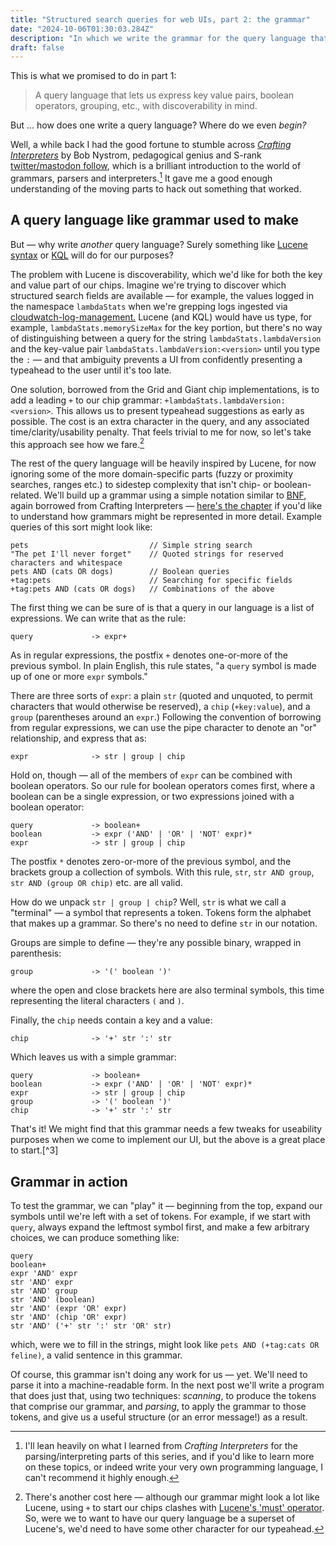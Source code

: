 ```yaml
---
title: "Structured search queries for web UIs, part 2: the grammar"
date: "2024-10-06T01:30:03.284Z"
description: "In which we write the grammar for the query language that will power our fancy UI"
draft: false
---
```


This is what we promised to do in part 1:

> A query language that lets us express key value pairs, boolean operators, grouping, etc., with discoverability in mind.

But ... how does one write a query language? Where do we even _begin?_

Well, a while back I had the good fortune to stumble across _[Crafting Interpreters](https://craftinginterpreters.com/)_ by Bob Nystrom, pedagogical genius and S-rank [twitter/mastodon follow](https://x.com/munificentbob?lang=en), which is a brilliant introduction to the world of grammars, parsers and interpreters.[^1] It gave me a good enough understanding of the moving parts to hack out something that worked.

## A query language like grammar used to make

But — why write _another_ query language? Surely something like [Lucene syntax](https://lucene.apache.org/core/2_9_4/queryparsersyntax.html) or [KQL](https://www.elastic.co/guide/en/kibana/current/kuery-query.html) will do for our purposes?

The problem with Lucene is discoverability, which we'd like for both the key and value part of our chips. Imagine we're trying to discover which structured search fields are available — for example, the values logged in the namespace `lambdaStats` when we're grepping logs ingested via [cloudwatch-log-management.](https://github.com/guardian/cloudwatch-logs-management) Lucene (and KQL) would have us type, for example, `lambdaStats.memorySizeMax` for the key portion, but there's no way of distinguishing between a query for the string `lambdaStats.lambdaVersion` and the key-value pair `lambdaStats.lambdaVersion:<version>` until you type the `:` — and that ambiguity prevents a UI from confidently presenting a typeahead to the user until it's too late.

One solution, borrowed from the Grid and Giant chip implementations, is to add a leading `+` to our chip grammar: `+lambdaStats.lambdaVersion:<version>`. This allows us to present typeahead suggestions as early as possible. The cost is an extra character in the query, and any associated time/clarity/usability penalty. That feels trivial to me for now, so let's take this approach see how we fare.[^2]

The rest of the query language will be heavily inspired by Lucene, for now ignoring some of the more domain-specific parts (fuzzy or proximity searches, ranges etc.) to sidestep complexity that isn't chip- or boolean- related. We'll build up a grammar using a simple notation similar to [BNF](https://en.wikipedia.org/wiki/Backus%E2%80%93Naur_form), again borrowed from Crafting Interpreters — [here's the chapter](https://craftinginterpreters.com/representing-code.html) if you'd like to understand how grammars might be represented in more detail. Example queries of this sort might look like:

```
pets                           // Simple string search
"The pet I'll never forget"    // Quoted strings for reserved characters and whitespace
pets AND (cats OR dogs)        // Boolean queries
+tag:pets                      // Searching for specific fields
+tag:pets AND (cats OR dogs)   // Combinations of the above
```

The first thing we can be sure of is that a query in our language is a list of expressions. We can write that as the rule:

```
query             -> expr+
```

As in regular expressions, the postfix `+` denotes one-or-more of the previous symbol. In plain English, this rule states, "a `query` symbol is made up of one or more `expr` symbols."

There are three sorts of `expr`: a plain `str` (quoted and unquoted, to permit characters that would otherwise be reserved), a `chip` (`+key:value`), and a `group` (parentheses around an `expr`.) Following the convention of borrowing from regular expressions, we can use the pipe character to denote an "or" relationship, and express that as:

```
expr              -> str | group | chip
```

Hold on, though — all of the members of `expr` can be combined with boolean operators. So our rule for boolean operators comes first, where a boolean can be a single expression, or two expressions joined with a boolean operator:

```
query             -> boolean+
boolean           -> expr ('AND' | 'OR' | 'NOT' expr)*
expr              -> str | group | chip
```

The postfix `*` denotes zero-or-more of the previous symbol, and the brackets group a collection of symbols. With this rule, `str`, `str AND group`, `str AND (group OR chip)` etc. are all valid.

How do we unpack `str | group | chip`? Well, `str` is what we call a "terminal" — a symbol that represents a token. Tokens form the alphabet that makes up a grammar. So there's no need to define `str` in our notation.

Groups are simple to define — they're any possible binary, wrapped in parenthesis:

```
group             -> '(' boolean ')'
```

where the open and close brackets here are also terminal symbols, this time representing the literal characters `(` and `)`.

Finally, the `chip` needs contain a key and a value:

```
chip              -> '+' str ':' str
```

Which leaves us with a simple grammar:

```
query             -> boolean+
boolean           -> expr ('AND' | 'OR' | 'NOT' expr)*
expr              -> str | group | chip
group             -> '(' boolean ')'
chip              -> '+' str ':' str
```

That's it! We might find that this grammar needs a few tweaks for useability purposes when we come to implement our UI, but the above is a great place to start.[^3]

## Grammar in action

To test the grammar, we can "play" it — beginning from the top, expand our symbols until we're left with a set of tokens. For example, if we start with `query`, always expand the leftmost symbol first, and make a few arbitrary choices, we can produce something like:

```
query
boolean+
expr 'AND' expr
str 'AND' expr
str 'AND' group
str 'AND' (boolean)
str 'AND' (expr 'OR' expr)
str 'AND' (chip 'OR' expr)
str 'AND' ('+' str ':' str 'OR' str)
```

which, were we to fill in the strings, might look like `pets AND (+tag:cats OR feline)`, a valid sentence in this grammar.

Of course, this grammar isn't doing any work for us — yet. We'll need to parse it into a machine-readable form. In the next post we'll write a program that does just that, using two techniques: _scanning_, to produce the tokens that comprise our grammar, and _parsing_, to apply the grammar to those tokens, and give us a useful structure (or an error message!) as a result.

[^1]: I'll lean heavily on what I learned from _Crafting Interpreters_ for the parsing/interpreting parts of this series, and if you'd like to learn more on these topics, or indeed write your very own programming language, I can't recommend it highly enough.
[^2]: There's another cost here — although our grammar might look a lot like Lucene, using `+` to start our chips clashes with [Lucene's 'must' operator](https://lucene.apache.org/core/2_9_4/queryparsersyntax.html#:~:text=The%20%22%2B%22%20or%20required%20operator%20requires%20that%20the%20term%20after%20the%20%22%2B%22%20symbol%20exist%20somewhere%20in%20a%20the%20field%20of%20a%20single%20document.). So, were we to want to have our query language be a superset of Lucene's, we'd need to have some other character for our typeahead.